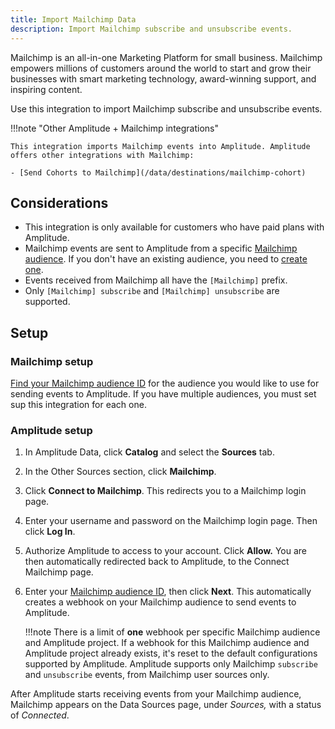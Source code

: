 ```yaml
---
title: Import Mailchimp Data
description: Import Mailchimp subscribe and unsubscribe events. 
---
```


Mailchimp is an all-in-one Marketing Platform for small business. Mailchimp empowers millions of customers around the world to start and grow their businesses with smart marketing technology, award-winning support, and inspiring content.

Use this integration to import Mailchimp subscribe and unsubscribe events.

!!!note "Other Amplitude + Mailchimp integrations"

    This integration imports Mailchimp events into Amplitude. Amplitude offers other integrations with Mailchimp: 

    - [Send Cohorts to Mailchimp](/data/destinations/mailchimp-cohort)

## Considerations

- This integration is only available for customers who have paid plans with Amplitude.
- Mailchimp events are sent to Amplitude from a specific [Mailchimp audience](https://mailchimp.com/help/getting-started-audience/ "https://mailchimp.com/help/getting-started-audience/"). If you don't have an existing audience, you need to [create one](https://mailchimp.com/help/create-audience/ "https://mailchimp.com/help/create-audience/").
- Events received from Mailchimp all have the `[Mailchimp]` prefix. 
- Only `[Mailchimp] subscribe` and `[Mailchimp] unsubscribe` are supported.

## Setup 

### Mailchimp setup

[Find your Mailchimp audience ID](https://mailchimp.com/help/find-audience-id/) for the audience you would like to use for sending events to Amplitude. If you have multiple audiences, you must set sup this integration for each one.

### Amplitude setup

1. In Amplitude Data, click **Catalog** and select the **Sources** tab.
2. In the Other Sources section, click **Mailchimp**.
3. Click **Connect to Mailchimp**. This redirects you to a Mailchimp login page.
4. Enter your username and password on the Mailchimp login page. Then click **Log In**.
5. Authorize Amplitude to access to your account. Click **Allow.** You are then automatically redirected back to Amplitude, to the Connect Mailchimp page.
6. Enter your [Mailchimp audience ID](https://mailchimp.com/help/find-audience-id), then click **Next**. This automatically creates a webhook on your Mailchimp audience to send events to Amplitude.

    !!!note
        There is a limit of **one** webhook per specific Mailchimp audience and Amplitude project. If a webhook for this Mailchimp audience and Amplitude project already exists, it's reset to the default configurations supported by Amplitude. Amplitude supports only Mailchimp `subscribe` and `unsubscribe` events, from Mailchimp user sources only.

After Amplitude starts receiving events from your Mailchimp audience, Mailchimp appears on the Data Sources page, under *Sources,* with a status of *Connected*.